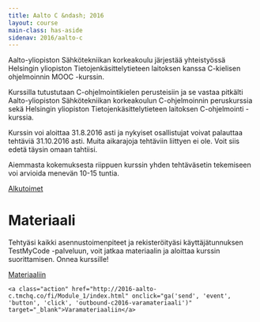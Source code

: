 ```yaml
---
title: Aalto C &ndash; 2016
layout: course
main-class: has-aside
sidenav: 2016/aalto-c
---
```


Aalto-yliopiston Sähkötekniikan korkeakoulu järjestää yhteistyössä Helsingin yliopiston Tietojenkäsittelytieteen laitoksen kanssa C-kielisen ohjelmoinnin MOOC -kurssin.

Kurssilla tutustutaan C-ohjelmointikielen perusteisiin ja se vastaa pitkälti Aalto-yliopiston Sähkötekniikan korkeakoulun C-ohjelmoinnin peruskurssia sekä Helsingin yliopiston Tietojenkäsittelytieteen laitoksen C-ohjelmointi -kurssia.

Kurssin voi aloittaa 31.8.2016 asti ja nykyiset osallistujat voivat palauttaa tehtäviä 31.10.2016 asti. Muita aikarajoja tehtäviin liittyen ei ole. Voit siis edetä täysin omaan tahtiisi.

Aiemmasta kokemuksesta riippuen kurssin yhden tehtäväsetin tekemiseen voi arvioida menevän 10-15 tuntia.

<div class="actions">
	<a class="action primary" href="http://2016-aalto-c.mooc.fi/fi/instructions/index.html" onclick="ga('send', 'event', 'button', 'click', 'outbound-c2016-alkutoimet')" target="_blank">Alkutoimet</a>
</div>

# Materiaali

Tehtyäsi kaikki asennustoimenpiteet ja rekisteröityäsi käyttäjätunnuksen TestMyCode -palveluun, voit jatkaa materiaalin ja aloittaa kurssin suorittamisen. Onnea kurssille!

<div class="actions">
	<a class="action" href="http://2016-aalto-c.mooc.fi/fi/Module_1/index.html" onclick="ga('send', 'event', 'button', 'click', 'outbound-c2016-materiaali')" target="_blank">Materiaaliin</a>

	<a class="action" href="http://2016-aalto-c.tmchq.co/fi/Module_1/index.html" onclick="ga('send', 'event', 'button', 'click', 'outbound-c2016-varamateriaali')" target="_blank">Varamateriaaliin</a>
</div>
